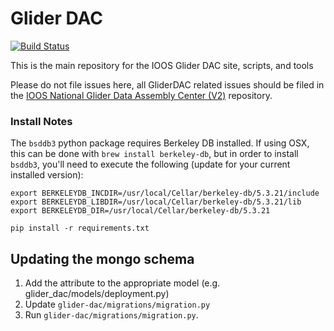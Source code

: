 Glider DAC
==========
[![Build Status](https://travis-ci.com/ioos/glider-dac.svg?branch=master)](https://travis-ci.com/ioos/glider-dac)

This is the main repository for the IOOS Glider DAC site, scripts, and tools

Please do not file issues here,  all GliderDAC related issues should be filed in the [IOOS National Glider Data Assembly Center (V2)](https://github.com/ioos/ioosngdac) repository.

### Install Notes

The `bsddb3` python package requires Berkeley DB installed. If using OSX, this can be done with `brew install berkeley-db`, but in order to install `bsddb3`, you'll need to execute the following (update for your current installed version):

```
export BERKELEYDB_INCDIR=/usr/local/Cellar/berkeley-db/5.3.21/include
export BERKELEYDB_LIBDIR=/usr/local/Cellar/berkeley-db/5.3.21/lib
export BERKELEYDB_DIR=/usr/local/Cellar/berkeley-db/5.3.21

pip install -r requirements.txt
```
## Updating the mongo schema
1) Add the attribute to the appropriate model (e.g. glider_dac/models/deployment.py)
2) Update `glider-dac/migrations/migration.py`
3) Run `glider-dac/migrations/migration.py`.

